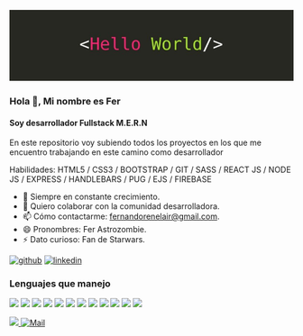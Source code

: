 ![](https://github.com/FerAstrozombie/FerAstrozombie/blob/main/1618362234155.jpg)

### Hola 👋, Mi nombre es Fer
#### Soy desarrollador Fullstack M.E.R.N

En este repositorio voy subiendo todos los proyectos en los que me encuentro trabajando en este camino como desarrollador


Habilidades: HTML5 / CSS3 / BOOTSTRAP / GIT / SASS / REACT JS / NODE JS / EXPRESS / HANDLEBARS / PUG / EJS / FIREBASE

- 🌱 Siempre en constante crecimiento. 
- 👯 Quiero colaborar con la comunidad desarrolladora. 
- 📫 Cómo contactarme: fernandorenelair@gmail.com. 
- 😄 Pronombres: Fer Astrozombie. 
- ⚡ Dato curioso: Fan de Starwars. 


[<img src='https://cdn.jsdelivr.net/npm/simple-icons@3.0.1/icons/github.svg' alt='github' height='40'>](https://github.com//FerAstrozombie)  [<img src='https://cdn.jsdelivr.net/npm/simple-icons@3.0.1/icons/linkedin.svg' alt='linkedin' height='40'>](https://www.linkedin.com/in//fernando-lair//)

### Lenguajes que manejo  

<p>
  <img src="https://cdn.jsdelivr.net/gh/devicons/devicon/icons/html5/html5-original.svg"  height="50"/>
  <img src="https://cdn.jsdelivr.net/gh/devicons/devicon/icons/css3/css3-original.svg" height="50"/>
  <img src="https://cdn.jsdelivr.net/gh/devicons/devicon/icons/sass/sass-original.svg" height="50"/>
  <img src="https://cdn.jsdelivr.net/gh/devicons/devicon/icons/nodejs/nodejs-original.svg" height="50"/>
  <img src="https://cdn.jsdelivr.net/gh/devicons/devicon/icons/github/github-original.svg" height="50"/>
  <img src="https://cdn.jsdelivr.net/gh/devicons/devicon/icons/git/git-original.svg" height="50"/>
  <img src="https://cdn.jsdelivr.net/gh/devicons/devicon/icons/javascript/javascript-original.svg" height="50"/>
  <img src="https://icongr.am/devicon/react-original.svg?size=57&color=currentColor"/>
  <img src="https://icongr.am/devicon/express-original-wordmark.svg?size=77&color=currentColor"/>
  <img src="https://icongr.am/devicon/nodejs-original-wordmark.svg?size=104&color=currentColor"/>
  <img src="https://icongr.am/devicon/bootstrap-plain-wordmark.svg?size=56&color=8000ff"/>
  <img src="https://icongr.am/devicon/handlebars-original-wordmark.svg?size=79&color=ff8040"/>
  
  
</p>

<p>
  <a href="https://www.linkedin.com/in/fernando-lair/" target="_blank">
    <img src="https://cdn.jsdelivr.net/gh/devicons/devicon/icons/linkedin/linkedin-original.svg" height="50"/>
  </a>
  <a href="mailto:fernando_punk77.cc@hotmail.com" target="_blank">
    <img alt="Mail" src="https://img.shields.io/badge/-Email-D14836?style=for-the-badge&logo=gmail&logoColor=white" />
  </a>
</p?
